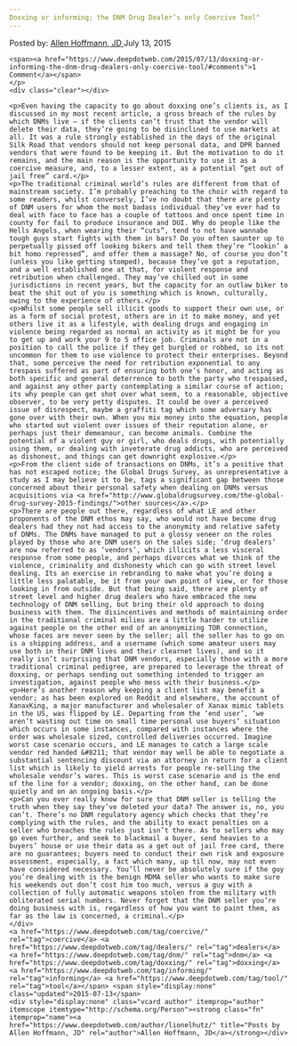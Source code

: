 ```yaml
---
Doxxing or informing; the DNM Drug Dealer’s only Coercive Tool"
---
```

<article class="post-listing post-10873 post type-post status-publish format-standard has-post-thumbnail hentry  tag-coercive tag-dealers tag-dnm tag-doxxing tag-informing tag-tool">
    <div class="post-inner">
        <span>Posted by: <a href="https://www.deepdotweb.com/author/lionelhutz/" title="">Allen Hoffmann, JD </a></span>
    <span>July 13, 2015</span>
    
    <span><a href="https://www.deepdotweb.com/2015/07/13/doxxing-or-informing-the-dnm-drug-dealers-only-coercive-tool/#comments">1 Comment</a></span>
    </p>
    <div class="clear"></div>
    
    <p>Even having the capacity to go about doxxing one’s clients is, as I discussed in my most recent article, a gross breach of the rules by which DNMs live – if the clients can’t trust that the vendor will delete their data, they’re going to be disinclined to use markets at all. It was a rule strongly established in the days of the original Silk Road that vendors should not keep personal data, and DPR banned vendors that were found to be keeping it. But the motivation to do it remains, and the main reason is the opportunity to use it as a coercive measure, and, to a lesser extent, as a potential “get out of jail free” card.</p>
    <p>The traditional criminal world’s rules are different from that of mainstream society. I’m probably preaching to the choir with regard to some readers, whilst conversely, I’ve no doubt that there are plenty of DNM users for whom the most badass individual they’ve ever had to deal with face to face has a couple of tattoos and once spent time in county for fail to produce insurance and DUI. Why do people like the Hells Angels, when wearing their “cuts”, tend to not have wannabe tough guys start fights with them in bars? Do you often saunter up to perpetually pissed off looking bikers and tell them they’re “lookin’ a bit homo repressed”, and offer them a massage? No, of course you don’t (unless you like getting stomped), because they’ve got a reputation, and a well established one at that, for violent response and retribution when challenged. They may’ve chilled out in some jurisdictions in recent years, but the capacity for an outlaw biker to beat the shit out of you is something which is known, culturally, owing to the experience of others.</p>
    <p>Whilst some people sell illicit goods to support their own use, or as a form of social protest, others are in it to make money, and yet others live it as a lifestyle, with dealing drugs and engaging in violence being regarded as normal an activity as it might be for you to get up and work your 9 to 5 office job. Criminals are not in a position to call the police if they get burgled or robbed, so its not uncommon for them to use violence to protect their enterprises. Beyond that, some perceive the need for retribution exponential to any trespass suffered as part of ensuring both one’s honor, and acting as both specific and general deterrence to both the party who trespassed, and against any other party contemplating a similar course of action; its why people can get shot over what seem, to a reasonable, objective observer, to be very petty disputes. It could be over a perceived issue of disrespect, maybe a graffiti tag which some adversary has gone over with their own. When you mix money into the equation, people who started out violent over issues of their reputation alone, or perhaps just their demeanour, can become animals. Combine the potential of a violent guy or girl, who deals drugs, with potentially using them, or dealing with inveterate drug addicts, who are perceived as dishonest, and things can get downright explosive.</p>
    <p>From the client side of transactions on DNMs, it’s a positive that has not escaped notice; the Global Drugs Survey, as unrepresentative a study as I may believe it to be, tags a significant gap between those concerned about their personal safety when dealing on DNMs versus acquisitions via <a href="http://www.globaldrugsurvey.com/the-global-drug-survey-2015-findings/">other sources</a>.</p>
    <p>There are people out there, regardless of what LE and other proponents of the DNM ethos may say, who would not have become drug dealers had they not had access to the anonymity and relative safety of DNMs. The DNMs have managed to put a glossy veneer on the roles played by those who are DNM users on the sales side; ‘drug dealers’ are now referred to as ‘vendors’, which illicits a less visceral response from some people, and perhaps divorces what we think of the violence, criminality and dishonesty which can go with street level dealing. Its an exercise in rebranding to make what you’re doing a little less palatable, be it from your own point of view, or for those looking in from outside. But that being said, there are plenty of street level and higher drug dealers who have embraced the new technology of DNM selling, but bring their old approach to doing business with them. The disincentives and methods of maintaining order in the traditional criminal milieu are a little harder to utilize against people on the other end of an anonymizing TOR connection, whose faces are never seen by the seller; all the seller has to go on is a shipping address, and a username (which some amateur users may use both in their DNM lives and their clearnet lives), and so it really isn’t surprising that DNM vendors, especially those with a more traditional criminal pedigree, are prepared to leverage the threat of doxxing, or perhaps sending out something intended to trigger an investigation, against people who mess with their business.</p>
    <p>Here’s another reason why keeping a client list may benefit a vendor; as has been explored on Reddit and elsewhere, the account of XanaxKing, a major manufacturer and wholesaler of Xanax mimic tablets in the US, was flipped by LE. Departing from the ‘end user’, ‘we aren’t wasting out time on small time personal use buyers’ situation which occurs in some instances, compared with instances where the order was wholesale sized, controlled deliveries occurred. Imagine worst case scenario occurs, and LE manages to catch a large scale vendor red handed &#8211; that vendor may well be able to negotiate a substantial sentencing discount via an attorney in return for a client list which is likely to yield arrests for people re-selling the wholesale vendor’s wares. This is worst case scenario and is the end of the line for a vendor; doxxing, on the other hand, can be done quietly and on an ongoing basis.</p>
    <p>Can you ever really know for sure that DNM seller is telling the truth when they say they’ve deleted your data? The answer is, no, you can’t. There’s no DNM regulatory agency which checks that they’re complying with the rules, and the ability to exact penalties on a seller who breaches the rules just isn’t there. As to sellers who may go even further, and seek to blackmail a buyer, send heavies to a buyers’ house or use their data as a get out of jail free card, there are no guarantees; buyers need to conduct their own risk and exposure assessment, especially, a fact which many, up til now, may not even have considered necessary. You’ll never be absolutely sure if the guy you’re dealing with is the benign MDMA seller who wants to make sure his weekends out don’t cost him too much, versus a guy with a collection of fully automatic weapons stolen from the military with obliterated serial numbers. Never forget that the DNM seller you’re doing business with is, regardless of how you want to paint them, as far as the law is concerned, a criminal.</p>
    </div>
    <a href="https://www.deepdotweb.com/tag/coercive/" rel="tag">coercive</a> <a href="https://www.deepdotweb.com/tag/dealers/" rel="tag">dealers</a> <a href="https://www.deepdotweb.com/tag/dnm/" rel="tag">dnm</a> <a href="https://www.deepdotweb.com/tag/doxxing/" rel="tag">doxxing</a>  <a href="https://www.deepdotweb.com/tag/informing/" rel="tag">informing</a> <a href="https://www.deepdotweb.com/tag/tool/" rel="tag">tool</a></span> <span style="display:none" class="updated">2015-07-13</span>
    <div style="display:none" class="vcard author" itemprop="author" itemscope itemtype="http://schema.org/Person"><strong class="fn" itemprop="name"><a href="https://www.deepdotweb.com/author/lionelhutz/" title="Posts by Allen Hoffmann, JD" rel="author">Allen Hoffmann, JD</a></strong></div>
    
